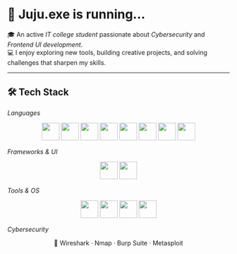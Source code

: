 # 👾 Juju.exe is running...

🎓 An active *IT college student* passionate about *Cybersecurity* and *Frontend UI development*.  
💻 I enjoy exploring new tools, building creative projects, and solving challenges that sharpen my skills.  

---

## 🛠 Tech Stack

*Languages*  
<p align="center">
  <img src="https://skillicons.dev/icons?i=python" width="40" height="40"/>
  <img src="https://skillicons.dev/icons?i=java" width="40" height="40"/>
  <img src="https://skillicons.dev/icons?i=go" width="40" height="40"/>
  <img src="https://skillicons.dev/icons?i=haskell" width="40" height="40"/>
  <img src="https://skillicons.dev/icons?i=cpp" width="40" height="40"/>
  <img src="https://skillicons.dev/icons?i=css" width="40" height="40"/>
  <img src="https://cdn.jsdelivr.net/gh/devicons/devicon/icons/sass/sass-original.svg" width="40" height="40"/>
  <img src="https://upload.wikimedia.org/wikipedia/commons/0/0b/Delphi_Logo.svg" width="40" height="40"/>
</p>

*Frameworks & UI*  
<p align="center">
  <img src="https://skillicons.dev/icons?i=flask" width="40" height="40"/>
  <img src="https://skillicons.dev/icons?i=tailwind" width="40" height="40"/>
</p>

*Tools & OS*  
<p align="center">
  <img src="https://skillicons.dev/icons?i=vscode" width="40" height="40"/>
  <img src="https://skillicons.dev/icons?i=linux" width="40" height="40"/>
  <img src="https://skillicons.dev/icons?i=bash" width="40" height="40"/>
  <img src="https://skillicons.dev/icons?i=git" width="40" height="40"/>
</p>

*Cybersecurity*  
<p align="center">
  🔐 Wireshark · Nmap · Burp Suite · Metasploit
</p>
